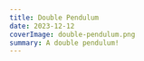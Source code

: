 ```yaml
---
title: Double Pendulum
date: 2023-12-12
coverImage: double-pendulum.png
summary: A double pendulum!
---
```


<style>
    canvas {
        display: block;
    }
</style>


<div class="my-5 pb-5" id="sketch-holder" style="position: relative;">
    <script src="./sketch.js"></script>
</div>